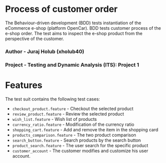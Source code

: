 # Process of customer order

The Behaviour-driven development (BDD) tests instantiation of the eCommerce e-shop (platform OpenCar). BDD tests customer process of the e-shop order. The test aims to inspect the e-shop product from the perspective of the customer.

### Author - Juraj Holub (xholub40)
### Project  - Testing and Dynamic Analysis (ITS): Project 1

# Features
The test suit contains the following test cases:
* `checkout_product.feature` - Checkout the selected product
* `review_product.feature` - Review the selected product
* `wish_list.feature` - Wish list of products
* `currency_ratio.feature` - Modification of the currency ratio
* `shopping_cart.feature` - Add and remove the item in the shopping card
* `products_comparison.feature` - The two product comparison
* `search_button.feature` - Search products by the search button
* `product_search.feature` - The user search for the specific product
* `customer_account` - The customer modifies and customize his user account.